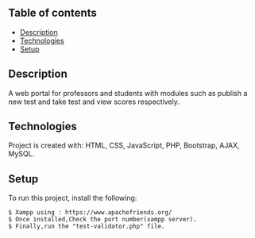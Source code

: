 ## Table of contents
* [Description](#description)
* [Technologies](#technologies)
* [Setup](#setup)


## Description
A web portal for professors and students with modules such as publish a new test and take test
and view scores respectively.
	
  
## Technologies
Project is created with:
HTML, CSS, JavaScript, PHP, Bootstrap, AJAX, MySQL.
	
  
## Setup
To run this project, install the following:

```
$ Xampp using : https://www.apachefriends.org/
$ Once installed,Check the port number(xampp server).
$ Finally,run the "test-validator.php" file.
```
